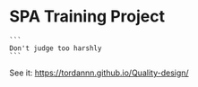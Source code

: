 # SPA Training Project 

	```
	Don't judge too harshly
	```

See it: https://tordannn.github.io/Quality-design/

